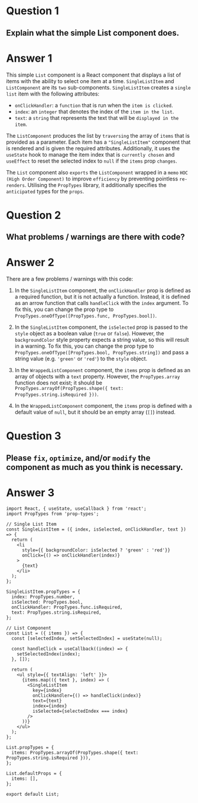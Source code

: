 # Question 1
##  Explain what the simple List component does.

# Answer 1
This simple `List` component is a React component that displays a list of items with the ability to select one item at a time. 
`SingleListItem` and `ListComponent` are its `two` sub-components. 
`SingleListItem` creates a `single list` item with the following attributes:
- `onClickHandler`: a `function` that is run when the `item is clicked`. 
- `index`: an `integer` that denotes the index of the `item in the list`.
- `text`: a `string` that represents the text that will be `displayed in the item`.

The `ListComponent` produces the list by `traversing` the array of `items` that is provided as a parameter. Each item has a `"SingleListItem"` component that is rendered and is given the required attributes. Additionally, it uses the `useState` hook to manage the item index that is `currently chosen` and `useEffect` to reset the selected index to `null` if the `items` prop `changes`.

The `List` component also `exports` the `ListComponent` wrapped in a `memo` `HOC (High Order Component)` to improve `efficiency` by preventing pointless `re-renders`. Utilising the `PropTypes` library, it additionally specifies the `anticipated` types for the `props`.


# Question 2
## What problems / warnings are there with code?

# Answer 2
There are a few problems / warnings with this code:

1. In the `SingleListItem` component, the `onClickHandler` prop is defined as a required function, but it is not actually a function. Instead, it is defined as an arrow function that calls `handleClick` with the `index` argument. To fix this, you can change the prop type to `PropTypes.oneOfType([PropTypes.func, PropTypes.bool])`.
2. In the `SingleListItem` component, the `isSelected` prop is passed to the `style` object as a boolean value (`true` or `false`). However, the `backgroundColor` style property expects a string value, so this will result in a warning. To fix this, you can change the prop type to `PropTypes.oneOfType([PropTypes.bool, PropTypes.string])` and pass a string value (e.g. `'green'` or `'red'`) to the `style` object.

3. In the `WrappedListComponent` component, the `items` prop is defined as an array of objects with a `text` property. However, the `PropTypes.array` function does not exist; it should be `PropTypes.arrayOf(PropTypes.shape({ text: PropTypes.string.isRequired }))`.
4. In the `WrappedListComponent` component, the `items` prop is defined with a default value of `null`, but it should be an empty array (`[]`) instead.


# Question 3
## Please `fix`, `optimize`, and/or `modify` the component as much as you think is necessary.

# Answer 3

```JSX
import React, { useState, useCallback } from 'react';
import PropTypes from 'prop-types';

// Single List Item
const SingleListItem = ({ index, isSelected, onClickHandler, text }) => {
  return (
    <li
      style={{ backgroundColor: isSelected ? 'green' : 'red'}}
      onClick={() => onClickHandler(index)}
    >
      {text}
    </li>
  );
};

SingleListItem.propTypes = {
  index: PropTypes.number,
  isSelected: PropTypes.bool,
  onClickHandler: PropTypes.func.isRequired,
  text: PropTypes.string.isRequired,
};

// List Component
const List = ({ items }) => {
  const [selectedIndex, setSelectedIndex] = useState(null);

  const handleClick = useCallback((index) => {
    setSelectedIndex(index);
  }, []);

  return (
    <ul style={{ textAlign: 'left' }}>
      {items.map(({ text }, index) => (
        <SingleListItem
          key={index}
          onClickHandler={() => handleClick(index)}
          text={text}
          index={index}
          isSelected={selectedIndex === index}
        />
      ))}
    </ul>
  );
};

List.propTypes = {
  items: PropTypes.arrayOf(PropTypes.shape({ text: PropTypes.string.isRequired })),
};

List.defaultProps = {
  items: [],
};

export default List;
```